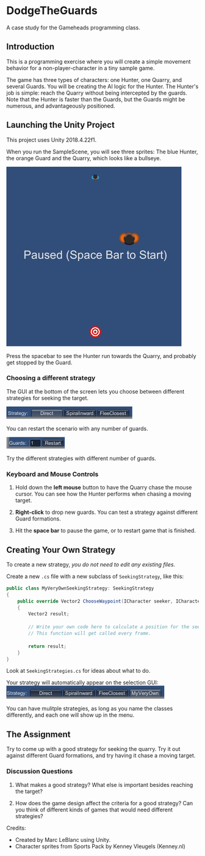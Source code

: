 # DodgeTheGuards
A case study for the Gameheads programming class.  

## Introduction

This is a programming exercise where you will create a simple movement behavior for a non-player-character in a tiny sample game. 

The game has three types of characters: one Hunter, one Quarry, and several Guards. You will be creating the AI logic for the Hunter.  The Hunter's job is simple: reach the Quarry without being intercepted by the guards.  Note that the Hunter is faster than the Guards, but the Guards might be numerous, and advantageously positioned.  

## Launching the Unity Project 

This project uses Unity 2018.4.22f1.  

When you run the SampleScene, you will see three sprites: The blue Hunter, the orange Guard and the Quarry, which looks like a bullseye.  

![Three Sprites](images/threesprites.JPG)

Press the spacebar to see the Hunter run towards the Quarry, and probably get stopped by the Guard.  

### Choosing a different strategy 

The GUI at the bottom of the screen lets you choose between different strategies for seeking the target.  

![Strategy Selection GUI](images/strategies.JPG)

You can restart the scenario with any number of guards.  

![Restart GUI](images/restart.JPG)

Try the different strategies with different number of guards.  

### Keyboard and Mouse Controls 

1. Hold down the **left mouse** button to have the Quarry chase the mouse cursor.  You can see how the Hunter performs when chasing a moving target. 

2. **Right-click** to drop new guards. You can test a strategy against different Guard formations.

3. Hit the **space bar** to pause the game, or to restart game that is finished. 

## Creating Your Own Strategy 

To create a new strategy, *you do not need to edit any existing files*.  

Create a new `.cs` file with a new subclass of `SeekingStrategy`, like this: 

```C# 
public class MyVeryOwnSeekingStrategy: SeekingStrategy 
{
    public override Vector2 ChooseWaypoint(ICharacter seeker, ICharacter target, IEnumerable<ICharacter> guards)
    {
        Vector2 result; 

        // Write your own code here to calculate a position for the seeker to run towards. 
        // This function will get called every frame.  

        return result; 
    }
}
``` 

Look at `SeekingStrategies.cs` for ideas about what to do.  

Your strategy will automatically appear on the selection GUI: 
![Updated Strategy GUI](images/myveryown.JPG)

You can have mulitple strategies, as long as you name the classes differently, and each one will show up in the menu.  

## The Assignment

Try to come up with a good strategy for seeking the quarry. Try it out against different Guard formations, and try having it chase a moving target.  

### Discussion Questions

1. What makes a good strategy? What else is important besides reaching the target? 

2. How does the game design affect the criteria for a good strategy? Can you think of different kinds of games that would need different strategies?  


Credits: 
- Created by Marc LeBlanc using Unity. 
- Character sprites from Sports Pack by Kenney Vleugels (Kenney.nl)










